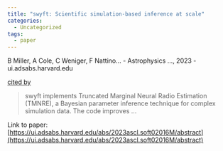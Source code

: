```yaml
---
title: "swyft: Scientific simulation-based inference at scale"
categories:
  - Uncategorized
tags:
  - paper
---
```

B Miller, A Cole, C Weniger, F Nattino… - Astrophysics …, 2023 - ui.adsabs.harvard.edu

[cited by](None) 

>swyft implements Truncated Marginal Neural Radio Estimation (TMNRE), a Bayesian parameter inference technique for complex simulation data. The code improves …

Link to paper: [https://ui.adsabs.harvard.edu/abs/2023ascl.soft02016M/abstract](https://ui.adsabs.harvard.edu/abs/2023ascl.soft02016M/abstract)
